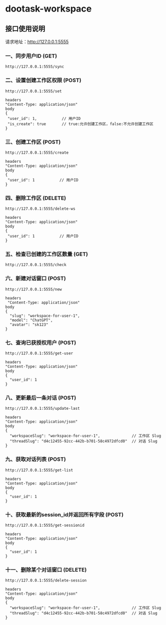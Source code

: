 # dootask-workspace
## 接口使用说明
请求地址：http://127.0.0.1:5555
### 一、同步用户ID (GET)
 ```
http://127.0.0.1:5555/sync
 ```
### 二、设置创建工作区权限 (POST)
 ```
http://127.0.0.1:5555/set
 ```
 ```
headers
 "Content-Type: application/json" 
body
 {
  "user_id": 1,           // 用户ID
  "is_create": true       // true:允许创建工作区，false:不允许创建工作区
 }
 ```
### 三、创建工作区 (POST)
 ```
http://127.0.0.1:5555/create
 ```
 ```
headers
 "Content-Type: application/json" 
body
 {
  "user_id": 1           // 用户ID
 }
 ```
 ### 四、删除工作区 (DELETE)
 ```
http://127.0.0.1:5555/delete-ws
 ```
 ```
headers
 "Content-Type: application/json" 
body
 {
  "user_id": 1           // 用户ID
 }
 ```
### 五、检查已创建的工作区数量 (GET)
 ```
http://127.0.0.1:5555/check
 ```
### 六、新建对话窗口 (POST)
```
http://127.0.0.1:5555/new
```
```
headers
 "Content-Type: application/json" 
body
{
  "slug": "workspace-for-user-1",
  "model": "ChatGPT",
  "avatar": "sk123"
}
```
### 七、查询已获授权用户 (POST)
```
http://127.0.0.1:5555/get-user
```
```
headers
"Content-Type: application/json"
body
{
  "user_id": 1
}
```
### 八、更新最后一条对话 (POST)
```
http://127.0.0.1:5555/update-last
```
```
headers
"Content-Type: application/json"
body
{
  "workspaceSlug": "workspace-for-user-1",              // 工作区 Slug
  "threadSlug": "d4c12455-92cc-442b-b701-58c4972dfcd0"  // 对话 Slug
}
```
### 九、获取对话列表 (POST)
```
http://127.0.0.1:5555/get-list
```
```
headers
"Content-Type: application/json"
body
{
  "user_id": 1
}
```
### 十、获取最新的session_id并返回所有字段 (POST)
```
http://127.0.0.1:5555/get-sessionid
```
```
headers
"Content-Type: application/json"
body
{
  "user_id": 1
}
```
### 十一、删除某个对话窗口 (DELETE)
```
http://127.0.0.1:5555/delete-session
```
```
headers
"Content-Type: application/json"
body
{
  "workspaceSlug": "workspace-for-user-1",              // 工作区 Slug
  "threadSlug": "d4c12455-92cc-442b-b701-58c4972dfcd0"  // 对话 Slug
}
```
